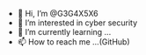 - 👋 Hi, I’m @G3G4X5X6
- 👀 I’m interested in cyber security
- 🌱 I’m currently learning ...
- 📫 How to reach me ...(GitHub)

<!---
G3G4X5X6/G3G4X5X6 is a ✨ special ✨ repository because its `README.md` (this file) appears on your GitHub profile.
You can click the Preview link to take a look at your changes.
--->
